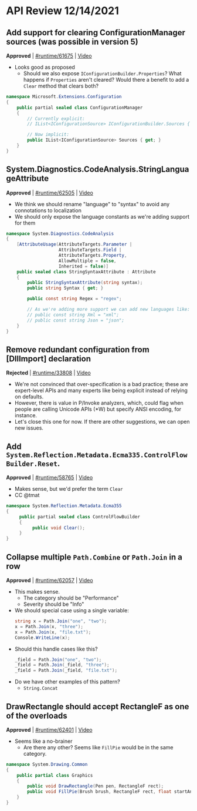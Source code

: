 # API Review 12/14/2021

## Add support for clearing ConfigurationManager sources (was possible in version 5)

**Approved** | [#runtime/61675](https://github.com/dotnet/runtime/issues/61675#issuecomment-993852244) | [Video](https://www.youtube.com/watch?v=9IzfKxXviIU&t=0h0m0s)

* Looks good as proposed
    - Should we also expose `IConfigurationBuilder.Properties`? What happens if `Properties` aren't cleared? Would there a benefit to add a `Clear` method that clears both?

```C#
namespace Microsoft.Extensions.Configuration
{
    public partial sealed class ConfigurationManager
    {
        // Currently explicit:
        // IList<IConfigurationSource> IConfigurationBuilder.Sources { get; }

        // Now implicit:
        public IList<IConfigurationSource> Sources { get; }
    }
}
```
## System.Diagnostics.CodeAnalysis.StringLanguageAttribute

**Approved** | [#runtime/62505](https://github.com/dotnet/runtime/issues/62505#issuecomment-993866275) | [Video](https://www.youtube.com/watch?v=9IzfKxXviIU&t=0h11m48s)

* We think we should rename "language" to "syntax" to avoid any connotations to localization
* We should only expose the language constants as we're adding support for them

```C#
namespace System.Diagnostics.CodeAnalysis
{
    [AttributeUsage(AttributeTargets.Parameter |
                    AttributeTargets.Field |
                    AttributeTargets.Property,
                    AllowMultiple = false,
                    Inherited = false)]
    public sealed class StringSyntaxAttribute : Attribute
    {
        public StringSyntaxAttribute(string syntax);
        public string Syntax { get; }

        public const string Regex = "regex";

        // As we're adding more support we can add new languages like:
        // public const string Xml = "xml";
        // public const string Json = "json";
    }
}
```
## Remove redundant configuration from [DllImport] declaration

**Rejected** | [#runtime/33808](https://github.com/dotnet/runtime/issues/33808#issuecomment-993877673) | [Video](https://www.youtube.com/watch?v=9IzfKxXviIU&t=0h28m2s)

* We're not convinced that over-specification is a bad practice; these are expert-level APIs and many experts like being explicit instead of relying on defaults.
* However, there is value in P/Invoke analyzers, which, could flag when people are calling Unicode APIs (*W) but specify ANSI encoding, for instance.
* Let's close this one for now. If there are other suggestions, we can open new issues.
## Add `System.Reflection.Metadata.Ecma335.ControlFlowBuilder.Reset`.

**Approved** | [#runtime/58765](https://github.com/dotnet/runtime/issues/58765#issuecomment-993883006) | [Video](https://www.youtube.com/watch?v=9IzfKxXviIU&t=0h43m18s)

* Makes sense, but we'd prefer the term `Clear`
* CC @tmat 

```C#
namespace System.Reflection.Metadata.Ecma355
{
     public partial sealed class ControlFlowBuilder
     {
          public void Clear();
     }
}
```
## Collapse multiple `Path.Combine` or `Path.Join` in a row

**Approved** | [#runtime/62057](https://github.com/dotnet/runtime/issues/62057#issuecomment-993892387) | [Video](https://www.youtube.com/watch?v=9IzfKxXviIU&t=0h50m31s)

* This makes sense.
   - The category should be "Performance"
   - Severity should be "Info"
* We should special case using a single variable:
    ```C#
    string x = Path.Join("one", "two");
    x = Path.Join(x, "three");
    x = Path.Join(x, "file.txt");
    Console.WriteLine(x);
    ```
* Should this handle cases like this?
    ```C#
    _field = Path.Join("one", "two");
    _field = Path.Join(_field, "three");
    _field = Path.Join(_field, "file.txt");
    ```
* Do we have other examples of this pattern?
    - `String.Concat`
## DrawRectangle should accept RectangleF as one of the overloads

**Approved** | [#runtime/62401](https://github.com/dotnet/runtime/issues/62401#issuecomment-993897880) | [Video](https://www.youtube.com/watch?v=9IzfKxXviIU&t=1h2m24s)

* Seems like a no-brainer
    - Are there any other? Seems like `FillPie` would be in the same category.

```C#
namespace System.Drawing.Common
{
    public partial class Graphics
    {
        public void DrawRectangle(Pen pen, RectangleF rect);
        public void FillPie(Brush brush, RectangleF rect, float startAngle, float sweepAngle);
    }
}
```
